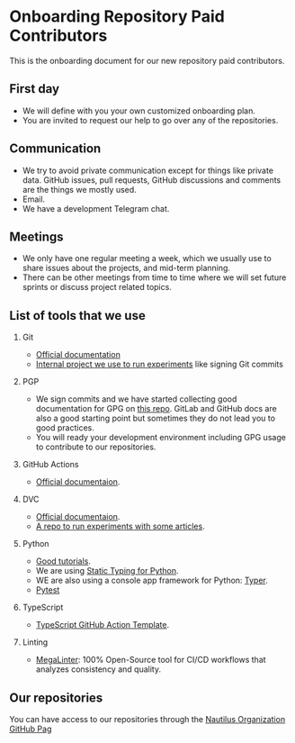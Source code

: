 # Onboarding Repository Paid Contributors

This is the onboarding document for our new repository paid contributors.

## First day

- We will define with you your own customized onboarding plan.
- You are invited to request our help to go over any of the repositories.

## Communication

- We try to avoid private communication except for things like private data. GitHub issues, pull requests, GitHub discussions and comments are the things we mostly used.
- Email.
- We have a development Telegram chat.

## Meetings

- We only have one regular meeting a week, which we usually use to share issues about the projects, and mid-term planning.
- There can be other meetings from time to time where we will set future sprints or discuss project related topics.

## List of tools that we use

1. Git
    - [Official documentation](https://git-scm.com/doc)
    - [Internal project we use to run experiments](https://github.com/Nautilus-Cyberneering/pygithub) like signing Git commits

2. PGP
    - We sign commits and we have started collecting good documentation for GPG on [this repo](https://github.com/Nautilus-Cyberneering/GPG-Bootcamp). GitLab and GitHub docs are also a good starting point but sometimes they do not lead you to good practices.
    - You will ready your development environment including GPG usage to contribute to our repositories.

3. GitHub Actions
    - [Official documentaion](https://github.com/features/actions).

4. DVC
    - [Official documentaion](https://dvc.org/).
    - [A repo to run experiments with some articles](https://github.com/josecelano/data-version-control).

5. Python

    - [Good tutorials](https://realpython.com/).
    - We are using [Static Typing for Python](http://mypy-lang.org/).
    - WE are also using a console app framework for Python: [Typer](https://typer.tiangolo.com/).
    - [Pytest](https://docs.pytest.org/en/7.1.x/)

6. TypeScript

    - [TypeScript GitHub Action Template](https://github.com/actions/typescript-action).

7. Linting

    - [MegaLinter](https://megalinter.github.io/latest/): 100% Open-Source tool for CI/CD workflows that analyzes consistency and quality.

## Our repositories

You can have access to our repositories through the [Nautilus Organization GitHub Pag](./profile/README.md)